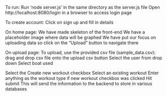 To run:
Run ‘node server.js’ in the same directory as the server.js file
Open http://localhost:8080/login in a browser to access login page

To create account:
Click on sign up and fill in details

On home page:
We have made skeleton of the front-end
We have a placeholder image where data will be graphed
We have put our focus on uploading data so click on the “Upload” button to navigate there

On upload page:
To upload, use the provided csv file (sample_data.csv):
drag and drop csv file onto the upload csv button
Select the user from drop down
Select boat used


Select the Create new workout checkbox
Select an existing workout
Enter anything as the workout type if new workout checkbox was clicked
Hit submit
This will send the information to the backend to store in various databases
